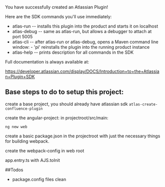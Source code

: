 You have successfully created an Atlassian Plugin!

Here are the SDK commands you'll use immediately:

* atlas-run   -- installs this plugin into the product and starts it on localhost
* atlas-debug -- same as atlas-run, but allows a debugger to attach at port 5005
* atlas-cli   -- after atlas-run or atlas-debug, opens a Maven command line window:
                 - 'pi' reinstalls the plugin into the running product instance
* atlas-help  -- prints description for all commands in the SDK

Full documentation is always available at:

https://developer.atlassian.com/display/DOCS/Introduction+to+the+Atlassian+Plugin+SDK



## Base steps to do to setup this project:

create a base project, you should already have atlassian sdk
`atlas-create-confluence-plugin`

create the angular-project:
in projectroot/src/main:

`ng new web`

create a basic package.json in the projectroot with just the necessary things for building webpack.

create the webpack-config in web root

app.entry.ts with AJS.toInit


##Todos
* package.config files clean
